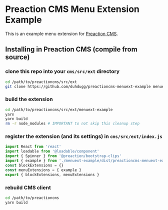 # Preaction CMS Menu Extension Example

This is an example menu extension for [Preaction CMS](https://github.com/duhdugg/preaction-cms).

## Installing in Preaction CMS (compile from source)

### clone this repo into your `cms/src/ext` directory

```bash
cd /path/to/preactioncms/src/ext
git clone https://github.com/duhdugg/preactioncms-menuext-example menuext-example
```

### build the extension

```bash
cd /path/to/preactioncms/src/ext/menuext-example
yarn
yarn build
rm -r node_modules # IMPORTANT to not skip this cleanup step
```

### register the extension (and its settings) in `cms/src/ext/index.js`

```javascript
import React from 'react'
import loadable from '@loadable/component'
import { Spinner } from '@preaction/bootstrap-clips'
import { example } from './menuext-example/dist/preactioncms-menuext-example.esm.js'
const blockExtensions = {}
const menuExtensions = { example }
export { blockExtensions, menuExtensions }
```

### rebuild CMS client

```bash
cd /path/to/preactioncms
yarn build
```
